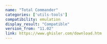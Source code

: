 ```yaml
---
name: "Total Commander"
categories: ['utils-tools']
compatibility: emulation
display_result: "Compatible"
version_from: "11.02"
link: https://www.ghisler.com/download.htm
---
```



